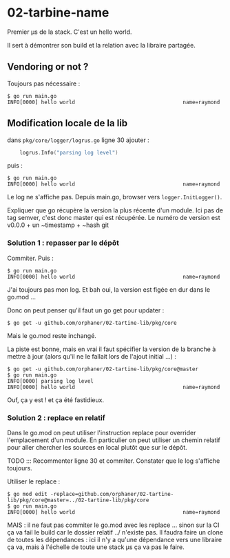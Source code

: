 # 02-tarbine-name

Premier µs de la stack. C'est un hello world. 

Il sert à démontrer son build et la relation avec la libraire partagée.

## Vendoring or not ?

Toujours pas nécessaire :

```
$ go run main.go
INFO[0000] hello world                                   name=raymond
```

## Modification locale de la lib

dans `pkg/core/logger/logrus.go` ligne 30 ajouter :
```go
	logrus.Info("parsing log level")
```

puis :
```
$ go run main.go
INFO[0000] hello world                                   name=raymond
```

Le log ne s'affiche pas. Depuis main.go, browser vers `logger.InitLogger()`.
 
Expliquer que go récupère la version la plus récente d'un module. Ici pas de tag
semver, c'est donc master qui est récupérée. Le numéro de version est v0.0.0 + un ~timestamp + ~hash git

### Solution 1 : repasser par le dépôt

Commiter. Puis :

```
$ go run main.go
INFO[0000] hello world                                   name=raymond
```

J'ai toujours pas mon log. Et bah oui, la version est figée en dur dans le go.mod ... 

Donc on peut penser qu'il faut un go get pour updater :

```
$ go get -u github.com/orphaner/02-tartine-lib/pkg/core 
```

Mais le go.mod reste inchangé.

La piste est bonne, mais en vrai il faut spécifier la version de la branche à mettre à jour (alors qu'il ne le fallait lors de l'ajout initial ...) :

```
$ go get -u github.com/orphaner/02-tartine-lib/pkg/core@master
$ go run main.go 
INFO[0000] parsing log level                            
INFO[0000] hello world                                   name=raymond
```

Ouf, ça y est ! et ça été fastidieux. 

### Solution 2 : replace en relatif

Dans le go.mod on peut utiliser l'instruction replace pour overrider l'emplacement d'un module. En particulier on peut utiliser un chemin relatif pour aller chercher les sources en local plutôt
que sur le dépôt.

TODO ::: Recommenter ligne 30 et commiter. Constater que le log s'affiche toujours.

Utiliser le replace :
```
$ go mod edit -replace=github.com/orphaner/02-tartine-lib/pkg/core@master=../02-tartine-lib/pkg/core
$ go run main.go
INFO[0000] hello world                                   name=raymond
```

MAIS : il ne faut pas commiter le go.mod avec les replace ... sinon sur la CI ça va fail le build car le dossier relatif ../ n'existe pas. Il faudra faire un clone de toutes les dépendances : ici il n'y a qu'une dépendance vers une libraire ça va, mais à l'échelle de toute une stack µs ça va pas le faire.

